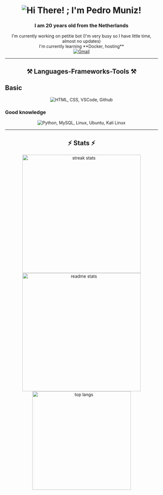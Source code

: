 <h1 style="text-align: center">
  <img src="https://readme-typing-svg.herokuapp.com/?font=Righteous&size=35&center=true&vCenter=true&width=500&height=70&duration=4000&lines=Hi+There!+;+I'm+Pedro+Muniz!;" alt="Hi There! ; I'm Pedro Muniz!" />
</h1>
<h3 style="text-align: center">I am 20 years old from the Netherlands</h3>

<div style="text-align: center">
   I'm currently working on petitie bot (I'm very busy so I have little time, almost no updates)
  <br />
   I'm currently learning **Docker, hosting**
</div>

<div style="text-align: center">
  <a href="mailto:Durmppoe@Drupje.tk">
    <img src="https://img.shields.io/badge/Gmail-333333?style=for-the-badge&logo=gmail&logoColor=red" alt="Gmail" />
  </a>
</div>

<hr />

<h2 style="text-align: center">⚒️ Languages-Frameworks-Tools ⚒️</h2>

<section>
  <h1 style="text-align: left">Basic</h1>
  <div style="text-align: center">
    <img src="https://skillicons.dev/icons?i=html,css,vscode,github," alt="HTML, CSS, VSCode, Github" />
  </div>

  <h3 style="text-align: left">Good knowledge</h3>
  <div style="text-align: center">
    <img src="https://skillicons.dev/icons?i=python,mysql,linux,ubuntu,kali+linux," alt="Python, MySQL, Linux, Ubuntu, Kali Linux" />
  </div>
</section>

<hr />

<h2 style="text-align: center">⚡ Stats ⚡</h2>

<div style="text-align: center">
  <img width="390" src="https://github-readme-streak-stats-Durmpoe.vercel.app/?user=Durmpoe&count_private=true&theme=react&border_radius=10" alt="streak stats" />
  <img width="390" src="https://github-readme-stats-Durmpoe.vercel.app/api?username=Durmpoe&count_private=true&show_icons=true&theme=react&rank_icon=github&border_radius=10" alt="readme stats" />
  <br />
  <img width="325" align="center" src="https://github-readme-stats-Durmpoe.vercel.app/api/top-langs/?username=Durmpoe&hide=HTML&langs_count=8&layout=compact&theme=react&border_radius=10&size_weight=0.5&count_weight=0.5&exclude_repo=github-readme-stats" alt="top langs" />
</div>
